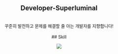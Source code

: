 <div align='center'>
<h2>Developer-Superluminal</h2>
  <br/>
꾸준히 발전하고 문제를 해결할 줄 아는 개발자를 지향합니다!
<br/><br/>
## Skill

<p align="center">
  <a href="https://skillicons.dev">
    <img src="https://skillicons.dev/icons?i=html,js,react,redux,git,py,vscode,ai" />
  </a>
</p>
  </div>

